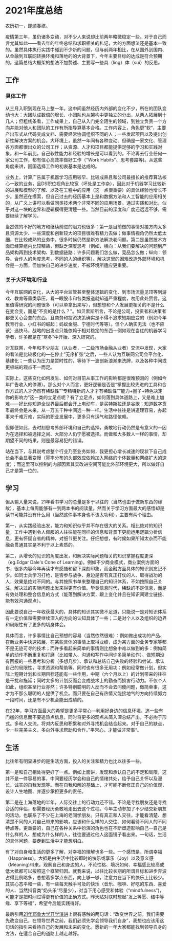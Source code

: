 # 2021年度总结

农历初一，即颂春祺。

疫情第三年，虽仍诸多变动，对不少人来说却比前两年略微稳定一些。对于自己而言尤其如此——看去年的年终总结和求职相关的札记，大的方面想法还是基本一致的。虽然具体执行实践中碰到不少新的问题，但与前两年相比，在从国外到国内、从金融到互联网转换环境和落地的的大背景下，今年主要目标的达成是符合预期的。这篇总结大框架的想法不加赘述、主要写一些具（ling）体（sui）的反思。

## 工作

### 具体工作

从三月入职到现在马上整一年。这中间虽然经历内外部的变化不少，所在的团队变动也大：大团队成数倍的增长、小团队也从架构中更独立的分出，从两人拓展到十几人；但粗线条看，工作成果上，自己从入门完全陌生的领域，到独立负责一个方向并能对他人和团队的工作有所指导算基本合格。工作内容上，角色更”软“，主要产出形式从代码变成文档、需要经常协调组织不同的人；一些发起项目以及提出创新性解决方案的机会。大环境上，虽然一年间有各种变动、但确是一家文化、管理各方面都很出众的公司工作；从资源、人才和项目都能提供足够的学习和实践对象。和一年前比，自己软性能力和经验的增长是可以看到的。不论再去行业任何一家公司工作，都有信心高效率做好工作（"Work Habits"、思考套路等)。从这些角度来讲，回国选择工作的初衷基本是达成的。

业务上，计算广告属于机器学习应用较早、比较成熟且和公司最擅长的推荐算法核心一致的业务，且DS职位视角比较宽（坏处是工作杂），因此对于机器学习比较新的进展和模型的了解、以及在工程中的应用（这一点很重要）的具体经验也增长不少。虽然还在摸索，但自己过去的经历基本上是和数据方法和人工智能的应用相关的，从广义上讲可以看做同类技术两个非常不同的应用场景。通过实践和对比，似乎对这一块的边界和逻辑摸得更清楚一些。当然目前的深度和广度还远远不够，需要继续了解学习。

当然做的不好的地方和继续前进的阻力也很多：第一是目前做的事情对接方向太多且资源太少、一些深度和创新较大的项目很难有精力去做；做事情视角仍然太低太细，在比较成熟的业务中，很多时候仍然是新方法解决老问题。第二是虽然技术方面已经算组内比较精熟，但缺乏深度思考（例如，横向：从我们要解决的问题到产品架构再到技术架构、到数据链路；许多问题我们怎么做，竞品怎么做；纵向：领导、合作人的角度思考，不同的人的组织等）。解决这里的困难改造外部环境和机会是一方面，但加快自己的进步速度，不被环境所适应更重要。

### 关于大环境和行业

今年互联网的变化，从大的平台监管甚至整体逻辑的变化、到市场流量见顶等到游戏、教育等垂类承压，看一眼股市和各类报道就知道严重程度，勿用此处赘言。这里值得研究的问题很多（可以单拿出来写），但想想和个人发展更相关的不是什么在变会变，而是“不变的是什么？"。如贝索斯所言，不论是公司，投资者和决策者都更关心会变的东西，且商务和投资决策确实是不得不追求短期应变的（例如今年教育行业、小红书的崛起；蚂蚁金服、宁德时代等等）。但个人确实无法（也不应该）选快马，战略的出发点只能依赖于相对稳定的东西—例如现在当红的机器学习学者，许多都是在“寒冬”中开始、深入研究的。

对互联网，今年和不少朋友（从业者，一二级市场金融从业者）交流中发现，大家的看法是比较极化的—在停止”无序扩张“之后，一些人认为互联网公司会平台化、基建化；一些认为压力是暂时性的，等待下一波创新浪潮来洗牌，以及各种中间或更极端的观点不一而足。

实际上，这些变化如何发生、如何对目前从事工作的影响都是很难预测的（例如今年广告收入的停滞）。那么对个人而言，更好逻辑是否是“掌握比较先进的工具和合作方式的人才仍然有稀缺性”“专精特新的人才才有稀缺性”“能力+圈子+特色决定你的影响力”这一类的立足点呢？有了立足点，如何落到具体道路上，又是难上加难——好比你知道全世界最后都会开上电动车，是买特斯拉还是谷歌；知道数字货币最终会是未来，从一万五千种中间选一种一样。生活中往往是讲道理容易，办起事来千难万难，实际的职业发展中，更多只有运气和路径依赖。

但即便如此，去时刻思考外部环境和自己的选择，勇敢地行动仍然是有意义的—因为在选择和被选择之间、大部分人仍宁愿被选择。而做和大多数人一样的事情，却期望不同的结果，则是最容易犯的错误。

站在当下，与其说考虑整个行业乃至业务如何，我更担心增长减速的现状下自己成长会不会显著变慢（幂率分布的头部效应依赖加入网络的个体数量和网络扩大的速度）；而这里可以控制的内部因素其实改进空间可能比外部环境更大，所以做好自己才是第一位的。

## 学习

但从输入量来说，21年看书学习的总量是多于以往的（当然也由于做新东西的缘故），基本上每周能够有一到两本书的阅读量。然而关于学习方面最大的感悟却是读书可能并没有什么用（当然这件事本身也不该太功利），主要有两个理由。

第一，从实践经验出发，能力和知识似乎并不存在很大的关系。相比绝对的知识量，工作中遇到令人佩服的人往往能在同样的信息和背景下更能运用逻辑分析信息，更有怀疑自省的精神，对细节更关注。仔细想想，有时候如果所知太杂而不能融会贯通其实是不利于以上素质的。

第二，从增长的见识的角度出发，和解决实际问题相关的知识掌握程度更深（eg.Edgar Dale's Cone of Learning)。例如不少商业模式，商业案例方面的书，很多内容今年再读才有感悟和留下深刻印象，而金融方面具体的知识则忘记不少。如同士兵学习打枪，是否参与战争、身边是否有真正打仗的人、取得战功的人，效果是绝对不同的。与其按照书单来整理自己的知识体系，不如按照自己关注、解决过的实际问题出发来得更有价值。毕竟信息时代，稀缺的不是信息，而是有效处理和整合信息的方式（能落到解决方案，跟上变化并且在知识间建立链接、能有效沟通观点）。

因此要说自己一年收获最大的，具体的知识其实微不足道，只能说一是对知识体系有一定价值和需要继续深入的方向的认知具体了一些；二是对个人以及组织的边界和局限性有了更多的切身体会。

具体而言，许多事情比自己预想的容易（当然依然很难）：例如做出成功的产品、在新业务中快速拓展、在某些具体的事情上取得业绩，成为某方面的业务专家等都不是无迹可寻的技术；而许多看起来简单的事情则比想象中难以做到的多：例如简单的动作不断重复和打磨（比如带人、沟通和写作中间许多简单动作）、做短期没有回报的一些思考和分析（多想几步）、承认和总结自己失败的经验和尝试、承认自己的局限性，寻求资源和帮助等。同时也有很多无用功：例如经常做计划，但实际上短期计划和长期目标还能有一些作用，中期（六个月以上）的计划带来的往往是干扰和拖延；同时太多的计划反而会变成战术上的勤奋而损害行动力。不仅个人如此，组织甚至行业亦然；许多特别聪明的人反而不会去问傻问题，做简单事，这才为不那么聪明的人提供了机会。而只要在自己有热情又能接地气的方向持续努力一段时间，还是有不少机会能出成绩的。

在22年，学习方面最大的希望是更多平常心—利用好身边的信息环境，追一些有门槛的信息而不要追热点信息，同时将更多的观点从简入深总结产出，不必拘于形式。多和人交流，将对内反思和积累和对外寻找机会结合起来。对于自己的缺点，少一些完美主义，多向外寻求帮助和合作。”平常心，才能做非常事“。

## 生活

比往年有明显进步的是生活方面，投入的关注和精力也比以往多一些。

第一是和自己相处得更好了一点。例如上面讲，发现和承认自己的不足和局限，这并不是一件容易的事，中间要经历学会和自己的情绪共处，给予自己关怀以及漫长、诚实的自我发现等。而在自我和解的基础上，才可能不断修正自己的价值观，设计人生地图、并逐步承担更多的责任。

第二是在上海落地的半年，人际交往上的行动力还不错。不论是寻找朋友还是寻找合适的伴侣，都需要经历勇敢地走出去这个过程。今年主动参加了不少结交新朋友的活动，也联系了不少在上海的老同学朋友。只有真正和人交往，才能看清楚、想清楚不同的人对自己带来的影响，应该和什么样的人交往、如何看待不同人的不同特点等。更重要的，自己在各种关系中扮演的角色也在不断塑造影响自己—自己是什么样的人、想成为什么样的人，往往要通过他人这面镜子看出来。一句话，生活的具体问题，要走到生活中才能想明白。

有了对自身和生活的更多了解，对幸福的理解也多一些。一个感悟是，所谓幸福（Happniess)，大抵是由生活中比较即时的快乐或享乐（Joy）以及意义感（Meaning)带来。观察自己和身边的人，不论性格、境况如何、幸福感比较高或低大抵都可以按照这个框架归因。就我来说，以往比较长期的所谓目标和进步奔波占得比例略多，总想着多学点东西，向上够一够，注意力在当下的快乐上比较少。其实心态平和一些，有一些每天触手可及的快乐（音乐、咖啡、好吃的东西、喜爱的人、当然抖音类”奶头乐“尽量少），对当下用心感受和体验（“mindfulness")，可能才是把时间过得更有价值的正确方式。昨天贴对联时想起“发上等愿、结中等缘、享下等福”，希望今后能实践得好。

最后引用[21年耶鲁大学开学演讲](https://president.yale.edu/president/speeches/when-world-fire)上很有感触的两句话：“改变世界之前，我们需要先改变自己，在领导世界之前，我们必须先学会领导我们自身”，我想也应该用这句话的指引来看待自己的发展和未来的变化。愿新的一年大家都能找到领导自身的方法，在适合自己的道路上越走越好。